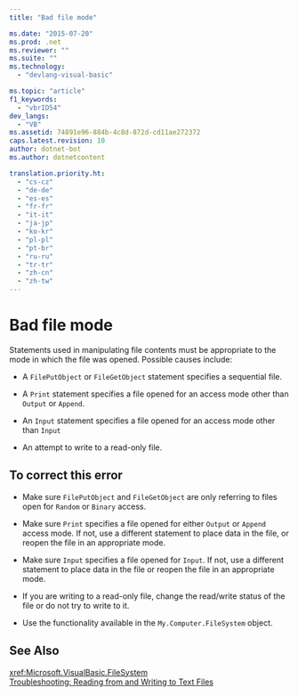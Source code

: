 ```yaml
---
title: "Bad file mode"

ms.date: "2015-07-20"
ms.prod: .net
ms.reviewer: ""
ms.suite: ""
ms.technology: 
  - "devlang-visual-basic"

ms.topic: "article"
f1_keywords: 
  - "vbrID54"
dev_langs: 
  - "VB"
ms.assetid: 74891e96-884b-4c8d-872d-cd11ae272372
caps.latest.revision: 10
author: dotnet-bot
ms.author: dotnetcontent

translation.priority.ht: 
  - "cs-cz"
  - "de-de"
  - "es-es"
  - "fr-fr"
  - "it-it"
  - "ja-jp"
  - "ko-kr"
  - "pl-pl"
  - "pt-br"
  - "ru-ru"
  - "tr-tr"
  - "zh-cn"
  - "zh-tw"
---
```

# Bad file mode
Statements used in manipulating file contents must be appropriate to the mode in which the file was opened. Possible causes include:  
  
-   A `FilePutObject` or `FileGetObject` statement specifies a sequential file.  
  
-   A `Print` statement specifies a file opened for an access mode other than `Output` or `Append`.  
  
-   An `Input` statement specifies a file opened for an access mode other than `Input`  
  
-   An attempt to write to a read-only file.  
  
## To correct this error  
  
-   Make sure `FilePutObject` and `FileGetObject` are only referring to files open for `Random` or `Binary` access.  
  
-   Make sure `Print` specifies a file opened for either `Output` or `Append` access mode. If not, use a different statement to place data in the file, or reopen the file in an appropriate mode.  
  
-   Make sure `Input` specifies a file opened for `Input`. If not, use a different statement to place data in the file or reopen the file in an appropriate mode.  
  
-   If you are writing to a read-only file, change the read/write status of the file or do not try to write to it.  
  
-   Use the functionality available in the `My.Computer.FileSystem` object.  
  
## See Also  
 <xref:Microsoft.VisualBasic.FileSystem>   
 [Troubleshooting: Reading from and Writing to Text Files](../../../visual-basic/developing-apps/programming/drives-directories-files/troubleshooting-reading-from-and-writing-to-text-files.md)
